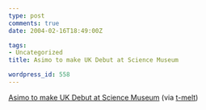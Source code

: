 ```yaml
---
type: post
comments: true
date: 2004-02-16T18:49:00Z

tags:
- Uncategorized
title: Asimo to make UK Debut at Science Museum

wordpress_id: 558
---
```


[Asimo to make UK Debut at Science Museum](http://www.sciencemuseum.org.uk/exhibitions/asimo/index.asp) (via [t-melt](http://www.t-melt.com))
